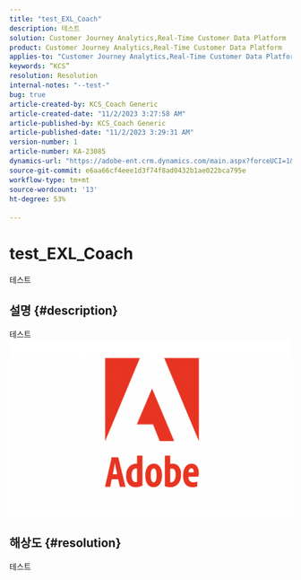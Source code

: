 ```yaml
---
title: "test_EXL_Coach"
description: 테스트
solution: Customer Journey Analytics,Real-Time Customer Data Platform
product: Customer Journey Analytics,Real-Time Customer Data Platform
applies-to: "Customer Journey Analytics,Real-Time Customer Data Platform"
keywords: “KCS”
resolution: Resolution
internal-notes: "--test-"
bug: true
article-created-by: KCS_Coach Generic
article-created-date: "11/2/2023 3:27:58 AM"
article-published-by: KCS_Coach Generic
article-published-date: "11/2/2023 3:29:31 AM"
version-number: 1
article-number: KA-23085
dynamics-url: "https://adobe-ent.crm.dynamics.com/main.aspx?forceUCI=1&pagetype=entityrecord&etn=knowledgearticle&id=20e2fbcb-2f79-ee11-8179-6045bd006a22"
source-git-commit: e6aa66cf4eee1d3f74f8ad0432b1ae022bca795e
workflow-type: tm+mt
source-wordcount: '13'
ht-degree: 53%

---
```


# test_EXL_Coach


테스트

## 설명 {#description}

테스트![](assets/___a3932c04-3079-ee11-8179-6045bd006a22___.png)

## 해상도 {#resolution}


테스트
